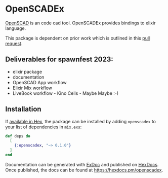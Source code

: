 # OpenSCADEx

[OpenSCAD](https://openscad.org/) is an code cad tool. OpenSCADEx provides bindings to elixir language. 

This package is dependent on prior work which is outlined in this [pull request](https://github.com/openscad/openscad/pull/4758).

## Deliverables for spawnfest 2023:

 - elixir package
 - documentation
 - OpenSCAD App workflow
 - Elixir Mix workflow
 - LiveBook workflow - Kino Cells - Maybe Maybe :-)

## Installation

If [available in Hex](https://hex.pm/docs/publish), the package can be installed
by adding `openscadex` to your list of dependencies in `mix.exs`:

```elixir
def deps do
  [
    {:openscadex, "~> 0.1.0"}
  ]
end
```

Documentation can be generated with [ExDoc](https://github.com/elixir-lang/ex_doc)
and published on [HexDocs](https://hexdocs.pm). Once published, the docs can
be found at <https://hexdocs.pm/openscadex>.

